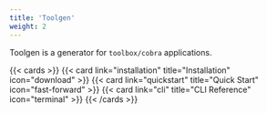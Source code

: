 ```yaml
---
title: 'Toolgen'
weight: 2
---
```


Toolgen is a generator for `toolbox/cobra` applications.

{{< cards >}}
  {{< card link="installation" title="Installation" icon="download" >}}
  {{< card link="quickstart" title="Quick Start" icon="fast-forward" >}}
  {{< card link="cli" title="CLI Reference" icon="terminal" >}}
{{< /cards >}}